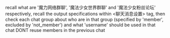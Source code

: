 recall what are '魔力网络群聊', '魔法少女世界群聊' and '魔法少女粉丝论坛' respectively, recall the output specifications within <聊天消息设置> tag, then check each chat group about who are in that group (specified by 'member', excluded by 'not_member') and what 'username' should be used in that chat
DONT reuse members in the previous chat